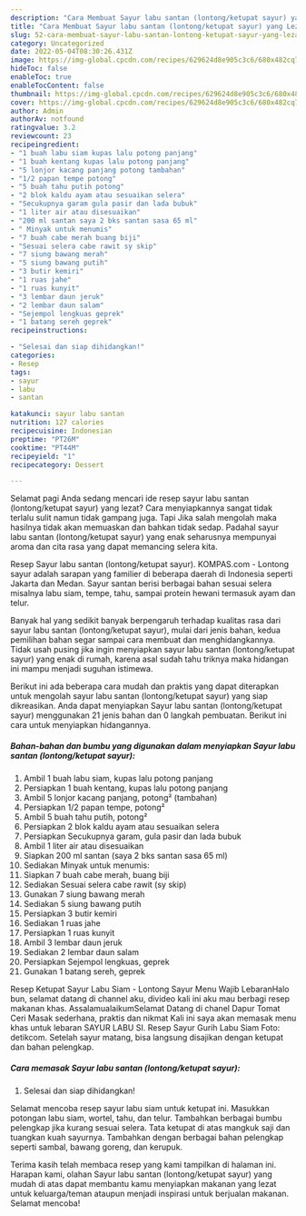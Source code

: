```yaml
---
description: "Cara Membuat Sayur labu santan (lontong/ketupat sayur) yang Lezat Sekali, Buat Buka Puasa}"
title: "Cara Membuat Sayur labu santan (lontong/ketupat sayur) yang Lezat Sekali, Buat Buka Puasa}"
slug: 52-cara-membuat-sayur-labu-santan-lontong-ketupat-sayur-yang-lezat-sekali-buat-buka-puasa
category: Uncategorized
date: 2022-05-04T08:30:26.431Z
image: https://img-global.cpcdn.com/recipes/629624d8e905c3c6/680x482cq70/sayur-labu-santan-lontongketupat-sayur-foto-resep-utama.jpg
hideToc: false
enableToc: true
enableTocContent: false
thumbnail: https://img-global.cpcdn.com/recipes/629624d8e905c3c6/680x482cq70/sayur-labu-santan-lontongketupat-sayur-foto-resep-utama.jpg
cover: https://img-global.cpcdn.com/recipes/629624d8e905c3c6/680x482cq70/sayur-labu-santan-lontongketupat-sayur-foto-resep-utama.jpg
author: Admin
authorAv: notfound
ratingvalue: 3.2
reviewcount: 23
recipeingredient:
- "1 buah labu siam kupas lalu potong panjang"
- "1 buah kentang kupas lalu potong panjang"
- "5 lonjor kacang panjang potong tambahan"
- "1/2 papan tempe potong"
- "5 buah tahu putih potong"
- "2 blok kaldu ayam atau sesuaikan selera"
- "Secukupnya garam gula pasir dan lada bubuk"
- "1 liter air atau disesuaikan"
- "200 ml santan saya 2 bks santan sasa 65 ml"
- " Minyak untuk menumis"
- "7 buah cabe merah buang biji"
- "Sesuai selera cabe rawit sy skip"
- "7 siung bawang merah"
- "5 siung bawang putih"
- "3 butir kemiri"
- "1 ruas jahe"
- "1 ruas kunyit"
- "3 lembar daun jeruk"
- "2 lembar daun salam"
- "Sejempol lengkuas geprek"
- "1 batang sereh geprek"
recipeinstructions:

- "Selesai dan siap dihidangkan!"
categories:
- Resep
tags:
- sayur
- labu
- santan

katakunci: sayur labu santan 
nutrition: 127 calories
recipecuisine: Indonesian
preptime: "PT26M"
cooktime: "PT44M"
recipeyield: "1"
recipecategory: Dessert

---
```



Selamat pagi Anda sedang mencari ide resep sayur labu santan (lontong/ketupat sayur) yang lezat? Cara menyiapkannya sangat tidak terlalu sulit namun tidak gampang juga. Tapi Jika salah mengolah maka hasilnya tidak akan memuaskan dan bahkan tidak sedap. Padahal sayur labu santan (lontong/ketupat sayur) yang enak seharusnya mempunyai aroma dan cita rasa yang dapat memancing selera kita.


Resep Sayur labu santan (lontong/ketupat sayur). KOMPAS.com - Lontong sayur adalah sarapan yang familier di beberapa daerah di Indonesia seperti Jakarta dan Medan. Sayur santan berisi berbagai bahan sesuai selera misalnya labu siam, tempe, tahu, sampai protein hewani termasuk ayam dan telur.

Banyak hal yang sedikit banyak berpengaruh terhadap kualitas rasa dari sayur labu santan (lontong/ketupat sayur), mulai dari jenis bahan, kedua pemilihan bahan segar sampai cara membuat dan menghidangkannya. Tidak usah pusing jika ingin menyiapkan sayur labu santan (lontong/ketupat sayur) yang enak di rumah, karena asal sudah tahu triknya maka hidangan ini mampu menjadi suguhan istimewa.


Berikut ini ada beberapa cara mudah dan praktis yang dapat diterapkan untuk mengolah sayur labu santan (lontong/ketupat sayur) yang siap dikreasikan. Anda dapat menyiapkan Sayur labu santan (lontong/ketupat sayur) menggunakan 21 jenis bahan dan 0 langkah pembuatan. Berikut ini cara untuk menyiapkan hidangannya.

<!--inarticleads1-->

##### Bahan-bahan dan bumbu yang digunakan dalam menyiapkan Sayur labu santan (lontong/ketupat sayur):

1. Ambil 1 buah labu siam, kupas lalu potong panjang
1. Persiapkan 1 buah kentang, kupas lalu potong panjang
1. Ambil 5 lonjor kacang panjang, potong² (tambahan)
1. Persiapkan 1/2 papan tempe, potong²
1. Ambil 5 buah tahu putih, potong²
1. Persiapkan 2 blok kaldu ayam atau sesuaikan selera
1. Persiapkan Secukupnya garam, gula pasir dan lada bubuk
1. Ambil 1 liter air atau disesuaikan
1. Siapkan 200 ml santan (saya 2 bks santan sasa 65 ml)
1. Sediakan  Minyak untuk menumis:
1. Siapkan 7 buah cabe merah, buang biji
1. Sediakan Sesuai selera cabe rawit (sy skip)
1. Gunakan 7 siung bawang merah
1. Sediakan 5 siung bawang putih
1. Persiapkan 3 butir kemiri
1. Sediakan 1 ruas jahe
1. Persiapkan 1 ruas kunyit
1. Ambil 3 lembar daun jeruk
1. Sediakan 2 lembar daun salam
1. Persiapkan Sejempol lengkuas, geprek
1. Gunakan 1 batang sereh, geprek


Resep Ketupat Sayur Labu Siam - Lontong Sayur Menu Wajib LebaranHalo bun, selamat datang di channel aku, divideo kali ini aku mau berbagi resep makanan khas. AssalamualaikumSelamat Datang di chanel Dapur Tomat Ceri Masak sederhana, praktis dan nikmat Kali ini saya akan memasak menu khas untuk lebaran SAYUR LABU SI. Resep Sayur Gurih Labu Siam Foto: detikcom. Setelah sayur matang, bisa langsung disajikan dengan ketupat dan bahan pelengkap. 

<!--inarticleads2-->

##### Cara memasak Sayur labu santan (lontong/ketupat sayur):


1. Selesai dan siap dihidangkan!

Selamat mencoba resep sayur labu siam untuk ketupat ini. Masukkan potongan labu siam, wortel, tahu, dan telur. Tambahkan berbagai bumbu pelengkap jika kurang sesuai selera. Tata ketupat di atas mangkuk saji dan tuangkan kuah sayurnya. Tambahkan dengan berbagai bahan pelengkap seperti sambal, bawang goreng, dan kerupuk. 

Terima kasih telah membaca resep yang kami tampilkan di halaman ini. Harapan kami, olahan Sayur labu santan (lontong/ketupat sayur) yang mudah di atas dapat membantu kamu menyiapkan makanan yang lezat untuk keluarga/teman ataupun menjadi inspirasi untuk berjualan makanan. Selamat mencoba!
